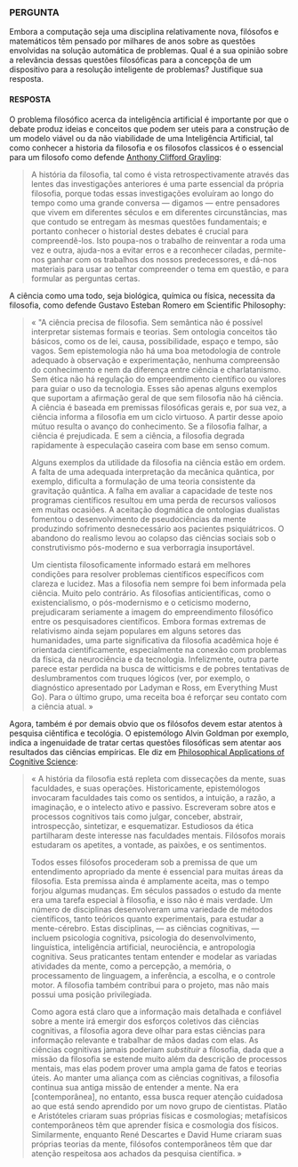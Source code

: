 ### PERGUNTA

Embora a computação seja uma disciplina relativamente nova, filósofos e matemáticos têm pensado por milhares de anos sobre as questões envolvidas na solução automática de problemas. Qual é a sua opinião sobre a relevância dessas questões filosóficas para a concepçõa de um dispositivo para a resolução inteligente de problemas? Justifique sua resposta. 

#### RESPOSTA

O problema filosófico acerca da inteligência artificial é importante por que o debate produz ideias e conceitos que podem ser uteis para a construção de um modelo viável ou da não viabilidade de uma Inteligência Artificial, tal como conhecer a historia da filosofia e os filosofos classicos é o essencial para um filosofo como defende [Anthony Clifford Grayling](https://criticanarede.com/fil_historia.html):

> A história da filosofia, tal como é vista retrospectivamente através das lentes das investigações anteriores é uma parte essencial da própria filosofia, porque todas essas investigações evoluíram ao longo do tempo como uma grande conversa — digamos — entre pensadores que vivem em diferentes séculos e em diferentes circunstâncias, mas que contudo se entregam às mesmas questões fundamentais; e portanto conhecer o historial destes debates é crucial para compreendê-los. Isto poupa-nos o trabalho de reinventar a roda uma vez e outra, ajuda-nos a evitar erros e a reconhecer ciladas, permite-nos ganhar com os trabalhos dos nossos predecessores, e dá-nos materiais para usar ao tentar compreender o tema em questão, e para formular as perguntas certas.

A ciência como uma todo, seja biológica, química ou física, necessita da filosofia, como defende Gustavo Esteban Romero em Scientific Philosophy:

> « "A ciência precisa de filosofia. Sem semântica não é possível interpretar sistemas formais e teorias. Sem ontologia conceitos tão básicos, como os de lei, causa, possibilidade, espaço e tempo, são vagos. Sem epistemologia não há uma boa metodologia de controle adequado à observação e experimentação, nenhuma compreensão do conhecimento e nem da diferença entre ciência e charlatanismo. Sem ética não há regulação do empreendimento científico ou valores para guiar o uso da tecnologia. Esses são apenas alguns exemplos que suportam a afirmação geral de que sem filosofia não há ciência. A ciência é baseada em premissas filosóficas gerais e, por sua vez, a ciência informa a filosofia em um ciclo virtuoso. A partir desse apoio mútuo resulta o avanço do conhecimento. Se a filosofia falhar, a ciência é prejudicada. E sem a ciência, a filosofia degrada rapidamente à especulação caseira com base em senso comum.
>
> Alguns exemplos da utilidade da filosofia na ciência estão em ordem. A falta de uma adequada interpretação da mecânica quântica, por exemplo, dificulta a formulação de uma teoria consistente da gravitação quântica. A falha em avaliar a capacidade de teste nos programas científicos resultou em uma perda de recursos valiosos em muitas ocasiões. A aceitação dogmática de ontologias dualistas fomentou o desenvolvimento de pseudociências da mente produzindo sofrimento desnecessário aos pacientes psiquiátricos. O abandono do realismo levou ao colapso das ciências sociais sob o construtivismo pós-moderno e sua verborragia insuportável.
>
> Um cientista filosoficamente informado estará em melhores condições para resolver problemas científicos específicos com clareza e lucidez. Mas a filosofia nem sempre foi bem informada pela ciência. Muito pelo contrário. As filosofias anticientíficas, como o existencialismo, o pós-modernismo e o ceticismo moderno, prejudicaram seriamente a imagem do empreendimento filosófico entre os pesquisadores científicos. Embora formas extremas de relativismo ainda sejam populares em alguns setores das humanidades, uma parte significativa da filosofia acadêmica hoje é orientada cientificamente, especialmente na conexão com problemas da física, da neurociência e da tecnologia. Infelizmente, outra parte parece estar perdida na busca de witticisms e de pobres tentativas de deslumbramentos com truques lógicos (ver, por exemplo, o diagnóstico apresentado por Ladyman e Ross, em Everything Must Go). Para o último grupo, uma receita boa é reforçar seu contato com a ciência atual. »

Agora, também é por demais obvio que os filósofos devem estar atentos à pesquisa ciêntifica e tecológia. O epistemólogo Alvin Goldman por exemplo, indica a ingenuidade de tratar certas questões filosóficas sem atentar aos resultados das ciências empíricas. Ele diz em [Philosophical Applications of Cognitive Science](https://www.facebook.com/ALEPHUnicamp/photos/a.1167159206776819/1227818604044212/?type=3&theater):

> « A história da filosofia está repleta com dissecações da mente, suas faculdades, e suas operações. Historicamente, epistemólogos invocaram faculdades tais como os sentidos, a intuição, a razão, a imaginação, e o intelecto ativo e passivo. Escreveram sobre atos e processos cognitivos tais como julgar, conceber, abstrair, introspecção, sintetizar, e esquematizar. Estudiosos da ética partilharam deste interesse nas faculdades mentais. Filósofos morais estudaram os apetites, a vontade, as paixões, e os sentimentos.
>
> Todos esses filósofos procederam sob a premissa de que um entendimento apropriado da mente é essencial para muitas áreas da filosofia. Esta premissa ainda é amplamente aceita, mas o tempo forjou algumas mudanças. Em séculos passados o estudo da mente era uma tarefa especial à filosofia, e isso não é mais verdade. Um número de disciplinas desenvolveram uma variedade de métodos científicos, tanto teóricos quanto experimentais, para estudar a mente-cérebro. Estas disciplinas, — as ciências cognitivas, — incluem psicologia cognitiva, psicologia do desenvolvimento, linguística, inteligência artificial, neurociência, e antropologia cognitiva. Seus praticantes tentam entender e modelar as variadas atividades da mente, como a percepção, a memória, o processamento de linguagem, a inferência, a escolha, e o controle motor. A filosofia também contribui para o projeto, mas não mais possui uma posição privilegiada.
>
> Como agora está claro que a informação mais detalhada e confiável sobre a mente irá emergir dos esforços coletivos das ciências cognitivas, a filosofia agora deve olhar para estas ciências para informação relevante e trabalhar de mãos dadas com elas. As ciências cognitivas jamais poderiam *substituir* a filosofia, dada que a missão da filosofia se estende muito além da descrição de processos mentais, mas elas podem prover uma ampla gama de fatos e teorias úteis. Ao manter uma aliança com as ciências cognitivas, a filosofia continua sua antiga missão de entender a mente. Na era [contemporânea], no entanto, essa busca requer atenção cuidadosa ao que está sendo aprendido por um novo grupo de cientistas. Platão e Aristóteles criaram suas próprias físicas e cosmologias; metafísicos contemporâneos têm que aprender física e cosmologia dos físicos. Similarmente, enquanto René Descartes e David Hume criaram suas próprias teorias da mente, filósofos contemporâneos têm que dar atenção respeitosa aos achados da pesquisa científica. »
